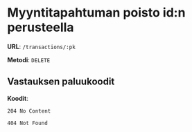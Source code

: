 # Myyntitapahtuman poisto id:n perusteella

**URL**: `/transactions/:pk`

**Metodi**: `DELETE`

## Vastauksen paluukoodit

**Koodit**: 

`204 No Content`

`404 Not Found`
